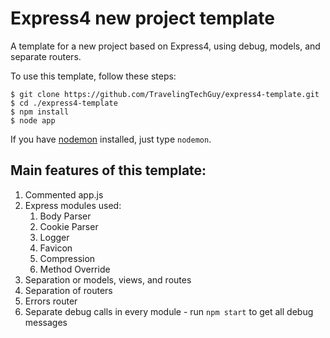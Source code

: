 Express4 new project template
=============================

A template for a new project based on Express4, using debug, models, and separate routers.

To use this template, follow these steps:

	$ git clone https://github.com/TravelingTechGuy/express4-template.git
	$ cd ./express4-template
	$ npm install
	$ node app

If you have [nodemon](https://github.com/remy/nodemon/) installed, just type `nodemon`.

Main features of this template:
------------------------------
1. Commented app.js
2. Express modules used:
	1. Body Parser
	2. Cookie Parser
	3. Logger
	4. Favicon
	5. Compression
	6. Method Override
3. Separation or models, views, and routes
4. Separation of routers
5. Errors router
6. Separate debug calls in every module - run `npm start` to get all debug messages
